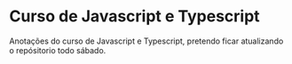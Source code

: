 # Curso de Javascript e Typescript

Anotações do curso de Javascript e Typescript, pretendo ficar atualizando o repósitorio todo sábado.
